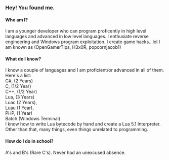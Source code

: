 ### Hey! You found me.
#### Who am I?
I am a younger developer who can program proficently in high level languages and advanced in low level languages.
I enthusiate reverse engineering and Windows program exploitation.
I create game hacks...lol
I am known as (OpenGamerTips, H3x0R, popcornjacob1)

#### What do I know?
I know a couple of languages and I am proficient/or advanced in all of them. Here's a list:<br>
C#,  (2 Years)<br>
C,   (1/2 Year)<br>
C++, (1/2 Year)<br>
Lua, (3 Years)<br>
Luac (2 Years),<br>
Luau (1 Year),<br>
PHP, (1 Year)<br>
Batch (Windows Terminal)<br>
I know how to write Lua bytecode by hand and create a Lua 5.1 Interpreter.
Other than that, many things, even things unrelated to programming.

#### How do I do in school?
A's and B's (Rare C's). Never had an unexcused absence.

